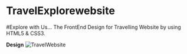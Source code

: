 # TravelExplorewebsite
#Explore with Us... The FrontEnd Design for Travelling Website by using HTML5 &amp; CSS3.

**Design**
![TravelWebsite](https://user-images.githubusercontent.com/79106894/122043871-78131780-cdf9-11eb-8dd5-f299d9f35bff.png)

